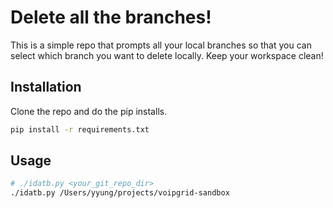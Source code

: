 # Delete all the branches!

This is a simple repo that prompts all your local branches so that you can select which branch you want to delete locally. Keep your workspace clean!

## Installation

Clone the repo and do the pip installs.

```bash
pip install -r requirements.txt
```

## Usage

```bash
# ./idatb.py <your_git_repo_dir>
./idatb.py /Users/yyung/projects/voipgrid-sandbox
```
